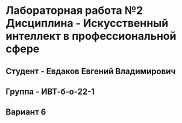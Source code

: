 # Лабораторная работа №2 Дисциплина - Искусственный интеллект в профессиональной сфере
## Студент - Евдаков Евгений Владимирович
## Группа - ИВТ-б-о-22-1
## Вариант 6 
